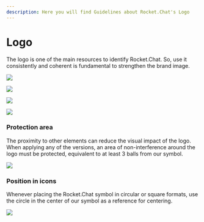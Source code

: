 ```yaml
---
description: Here you will find Guidelines about Rocket.Chat's Logo
---
```


# Logo

The logo is one of the main resources to identify Rocket.Chat. So, use it consistently and coherent is fundamental to strengthen the brand image.

![](../../.gitbook/assets/01\_logo.jpg)

![](../../.gitbook/assets/02\_logo.jpg)

![](../../.gitbook/assets/03\_logo.jpg)

![](../../.gitbook/assets/04\_logo.jpg)

### Protection area

The proximity to other elements can reduce the visual impact of the logo. When applying any of the versions, an area of non-interference around the logo must be protected, equivalent to at least 3 balls from our symbol.

![](../../.gitbook/assets/05\_logo.jpg)

### Position in icons

Whenever placing the Rocket.Chat symbol in circular or square formats, use the circle in the center of our symbol as a reference for centering.

![](../../.gitbook/assets/06\_logo.jpg)
